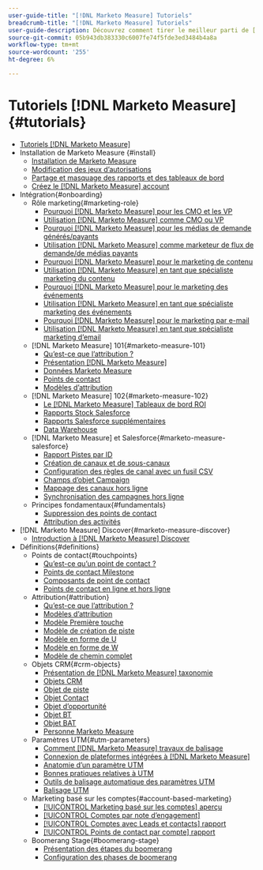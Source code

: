 ```yaml
---
user-guide-title: "[!DNL Marketo Measure] Tutoriels"
breadcrumb-title: "[!DNL Marketo Measure] Tutoriels"
user-guide-description: Découvrez comment tirer le meilleur parti de [!DNL Adobe Marketo Measure] (anciennement, [!DNL Bizible]), the industry's leading B2B marketing attribution application. Watch tutorials on installation, onboarding, [!DNL Marketo Measure] les fondamentaux et les définitions.
source-git-commit: 05b943db383330c6007fe74f5fde3ed3484b4a8a
workflow-type: tm+mt
source-wordcount: '255'
ht-degree: 6%

---
```



# Tutoriels [!DNL Marketo Measure] {#tutorials}

+ [Tutoriels [!DNL Marketo Measure]](overview.md)
+ Installation de Marketo Measure {#install}
   + [Installation de Marketo Measure](/help/installing/install-production.md)
   + [Modification des jeux d’autorisations](/help/installing/modify-permission-sets-production.md)
   + [Partage et masquage des rapports et des tableaux de bord](/help/installing/sharing-reports-production.md)
   + [Créez le [!DNL Marketo Measure] account](/help/installing/creating-marketo-measure-account-production.md)
+ Intégration{#onboarding}
   + Rôle marketing{#marketing-role}
      + [Pourquoi [!DNL Marketo Measure] pour les CMO et les VP](/help/onboarding/marketing-role/cmo-and-vp-why.md)
      + [Utilisation [!DNL Marketo Measure] comme CMO ou VP](/help/onboarding/marketing-role/cmo-and-vp-using.md)
      + [Pourquoi [!DNL Marketo Measure] pour les médias de demande générés/payants](/help/onboarding/marketing-role/demand-gen-why.md)
      + [Utilisation [!DNL Marketo Measure] comme marketeur de flux de demande/de médias payants](/help/onboarding/marketing-role/demand-gen-using.md)
      + [Pourquoi [!DNL Marketo Measure] pour le marketing de contenu](/help/onboarding/marketing-role/content-marketing-why.md)
      + [Utilisation [!DNL Marketo Measure] en tant que spécialiste marketing du contenu](/help/onboarding/marketing-role/content-marketing-using.md)
      + [Pourquoi [!DNL Marketo Measure] pour le marketing des événements](/help/onboarding/marketing-role/events-marketing-why.md)
      + [Utilisation [!DNL Marketo Measure] en tant que spécialiste marketing des événements](/help/onboarding/marketing-role/events-marketing-using.md)
      + [Pourquoi [!DNL Marketo Measure] pour le marketing par e-mail](/help/onboarding/marketing-role/email-marketing-why.md)
      + [Utilisation [!DNL Marketo Measure] en tant que spécialiste marketing d’email](/help/onboarding/marketing-role/email-marketing-using.md)
   + [!DNL Marketo Measure] 101{#marketo-measure-101}
      + [Qu’est-ce que l’attribution ?](/help/onboarding/marketo-measure-101/what-is-attribution.md)
      + [Présentation [!DNL Marketo Measure]](/help/onboarding/marketo-measure-101/what-is-marketo-measure.md)
      + [Données Marketo Measure](/help/onboarding/marketo-measure-101/marketo-measure-data.md)
      + [Points de contact](/help/onboarding/marketo-measure-101/touchpoints.md)
      + [Modèles d’attribution](/help/onboarding/marketo-measure-101/attribution-models.md)
   + [!DNL Marketo Measure] 102{#marketo-measure-102}
      + [Le [!DNL Marketo Measure] Tableaux de bord ROI](/help/onboarding/marketo-measure-102/roi-dashboards.md)
      + [Rapports Stock Salesforce](/help/onboarding/marketo-measure-102/stock-salesforce-reports.md)
      + [Rapports Salesforce supplémentaires](/help/onboarding/marketo-measure-102/addtional-salesforce-reports.md)
      + [Data Warehouse](/help/onboarding/marketo-measure-102/data-warehouse.md)
   + [!DNL Marketo Measure] et Salesforce{#marketo-measure-salesforce}
      + [Rapport Pistes par ID](/help/onboarding/marketo-measure-salesforce/leads-by-id-report.md)
      + [Création de canaux et de sous-canaux](/help/onboarding/marketo-measure-salesforce/creating-channels-subchannels.md)
      + [Configuration des règles de canal avec un fusil CSV](/help/onboarding/marketo-measure-salesforce/channel-rules-csv.md)
      + [Champs d’objet Campaign](/help/onboarding/marketo-measure-salesforce/campaign-object-fields.md)
      + [Mappage des canaux hors ligne](/help/onboarding/marketo-measure-salesforce/mapping-offline-channels.md)
      + [Synchronisation des campagnes hors ligne](/help/onboarding/marketo-measure-salesforce/syncing-offline-campaigns.md)
   + Principes fondamentaux{#fundamentals}
      + [Suppression des points de contact](/help/onboarding/marketo-measure-salesforce/touchpoint-suppression.md)
      + [Attribution des activités](/help/onboarding/fundamentals/activities-attribution.md)
+ [!DNL Marketo Measure] Discover{#marketo-measure-discover}
   + [Introduction à [!DNL Marketo Measure] Discover](/help/marketo-measure-discover/introduction-to-marketo-measure-discover.md)
+ Définitions{#definitions}
   + Points de contact{#touchpoints}
      + [Qu’est-ce qu’un point de contact ?](/help/definitions/touchpoints/what-is-a-touchpoint.md)
      + [Points de contact Milestone](/help/definitions/touchpoints/milestone-touchpoints.md)
      + [Composants de point de contact](/help/definitions/touchpoints/touchpoint-components.md)
      + [Points de contact en ligne et hors ligne](/help/definitions/touchpoints/online-offline-touchpoints.md)
   + Attribution{#attribution}
      + [Qu’est-ce que l’attribution ?](/help/definitions/attribution/what-is-attribution.md)
      + [Modèles d’attribution](/help/definitions/attribution/attribution-models.md)
      + [Modèle Première touche](/help/definitions/attribution/first-touch-model.md)
      + [Modèle de création de piste](/help/definitions/attribution/lead-creation-model.md)
      + [Modèle en forme de U](/help/definitions/attribution/u-shaped-model.md)
      + [Modèle en forme de W](/help/definitions/attribution/w-shaped-model.md)
      + [Modèle de chemin complet](/help/definitions/attribution/full-path-model.md)
   + Objets CRM{#crm-objects}
      + [Présentation de [!DNL Marketo Measure] taxonomie](/help/definitions/crm-objects/taxonomy-overview.md)
      + [Objets CRM](/help/definitions/crm-objects/crm-objects.md)
      + [Objet de piste](/help/definitions/crm-objects/lead-object.md)
      + [Objet Contact](/help/definitions/crm-objects/contact-object.md)
      + [Objet d’opportunité](/help/definitions/crm-objects/opportunity-object.md)
      + [Objet BT](/help/definitions/crm-objects/bt-object.md)
      + [Objet BAT](/help/definitions/crm-objects/bat-object.md)
      + [Personne Marketo Measure](/help/definitions/crm-objects/marketo-measure-person.md)
   + Paramètres UTM{#utm-parameters}
      + [Comment [!DNL Marketo Measure] travaux de balisage](/help/definitions/utm-parameters/how-marketo-measure-tagging-works.md)
      + [Connexion de plateformes intégrées à [!DNL Marketo Measure]](/help/definitions/utm-parameters/connecting-integrated-platforms-with-marketo-measure.md)
      + [Anatomie d’un paramètre UTM](/help/definitions/utm-parameters/anatomy-of-a-utm-parameter.md)
      + [Bonnes pratiques relatives à UTM](/help/definitions/utm-parameters/utm-best-practices.md)
      + [Outils de balisage automatique des paramètres UTM](/help/definitions/utm-parameters/utm-parameter-auto-tagging-tools.md)
      + [Balisage UTM](/help/definitions/utm-parameters/utm-tagging.md)
   + Marketing basé sur les comptes{#account-based-marketing}
      + [[!UICONTROL Marketing basé sur les comptes] aperçu](/help/definitions/account-based-marketing/abm-overview.md)
      + [[!UICONTROL Comptes par note d’engagement]](/help/definitions/account-based-marketing/accounts-by-engagement-score.md)
      + [[!UICONTROL Comptes avec Leads et contacts] rapport](/help/definitions/account-based-marketing/accounts-with-leads-and-contacts.md)
      + [[!UICONTROL Points de contact par compte] rapport](/help/definitions/account-based-marketing/touchpoints-per-account-report.md)
   + Boomerang Stage{#boomerang-stage}
      + [Présentation des étapes du boomerang](/help/definitions/boomerang-stage/introduction-to-boomerang-stages.md)
      + [Configuration des phases de boomerang](/help/definitions/boomerang-stage/setting-up-boomerang-stages.md)
